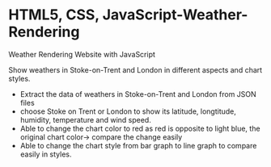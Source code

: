 # HTML5, CSS, JavaScript-Weather-Rendering
Weather Rendering Website with JavaScript 

Show weathers in Stoke-on-Trent and London in different aspects and chart styles.

- Extract the data of weathers in Stoke-on-Trent and London from JSON files
- choose Stoke on Trent or London to show its latitude, longtitude, humidity, temperature and wind speed.
- Able to change the chart color to red as red is opposite to light blue, the original chart color-> compare the change easily
- Able to change the chart style from bar graph to line graph to compare easily in styles.

